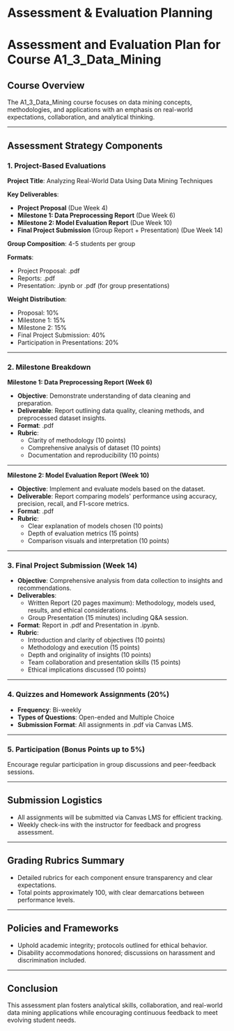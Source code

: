 Assessment & Evaluation Planning
================================

# Assessment and Evaluation Plan for Course A1_3_Data_Mining

## Course Overview
The A1_3_Data_Mining course focuses on data mining concepts, methodologies, and applications with an emphasis on real-world expectations, collaboration, and analytical thinking.

---

## Assessment Strategy Components

### 1. Project-Based Evaluations
**Project Title**: Analyzing Real-World Data Using Data Mining Techniques

**Key Deliverables**:
- **Project Proposal** (Due Week 4)
- **Milestone 1: Data Preprocessing Report** (Due Week 6)
- **Milestone 2: Model Evaluation Report** (Due Week 10)
- **Final Project Submission** (Group Report + Presentation) (Due Week 14)

**Group Composition**: 4-5 students per group

**Formats**:
- Project Proposal: .pdf
- Reports: .pdf
- Presentation: .ipynb or .pdf (for group presentations)

**Weight Distribution**:
- Proposal: 10%
- Milestone 1: 15%
- Milestone 2: 15%
- Final Project Submission: 40%
- Participation in Presentations: 20%

---

### 2. Milestone Breakdown

**Milestone 1: Data Preprocessing Report (Week 6)**  
- **Objective**: Demonstrate understanding of data cleaning and preparation.
- **Deliverable**: Report outlining data quality, cleaning methods, and preprocessed dataset insights.
- **Format**: .pdf
- **Rubric**:
  - Clarity of methodology (10 points)
  - Comprehensive analysis of dataset (10 points)
  - Documentation and reproducibility (10 points)

---

**Milestone 2: Model Evaluation Report (Week 10)**  
- **Objective**: Implement and evaluate models based on the dataset.
- **Deliverable**: Report comparing models' performance using accuracy, precision, recall, and F1-score metrics.
- **Format**: .pdf
- **Rubric**:
  - Clear explanation of models chosen (10 points)
  - Depth of evaluation metrics (15 points)
  - Comparison visuals and interpretation (10 points)

---

### 3. Final Project Submission (Week 14)
- **Objective**: Comprehensive analysis from data collection to insights and recommendations.
- **Deliverables**: 
  - Written Report (20 pages maximum): Methodology, models used, results, and ethical considerations.
  - Group Presentation (15 minutes) including Q&A session.
- **Format**: Report in .pdf and Presentation in .ipynb.
- **Rubric**:
  - Introduction and clarity of objectives (10 points)
  - Methodology and execution (15 points)
  - Depth and originality of insights (10 points)
  - Team collaboration and presentation skills (15 points)
  - Ethical implications discussed (10 points)

---

### 4. Quizzes and Homework Assignments (20%)
- **Frequency**: Bi-weekly
- **Types of Questions**: Open-ended and Multiple Choice
- **Submission Format**: All assignments in .pdf via Canvas LMS.

---

### 5. Participation (Bonus Points up to 5%)
Encourage regular participation in group discussions and peer-feedback sessions.

---

## Submission Logistics
- All assignments will be submitted via Canvas LMS for efficient tracking.
- Weekly check-ins with the instructor for feedback and progress assessment.

---

## Grading Rubrics Summary
- Detailed rubrics for each component ensure transparency and clear expectations.
- Total points approximately 100, with clear demarcations between performance levels.

---

## Policies and Frameworks
- Uphold academic integrity; protocols outlined for ethical behavior.
- Disability accommodations honored; discussions on harassment and discrimination included.

---

## Conclusion
This assessment plan fosters analytical skills, collaboration, and real-world data mining applications while encouraging continuous feedback to meet evolving student needs.